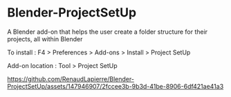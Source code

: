 # Blender-ProjectSetUp
A Blender add-on that helps the user create a folder structure for their projects, all within Blender

To install : F4 > Preferences > Add-ons > Install > Project SetUp

Add-on location : Tool > Project SetUp

https://github.com/RenaudLapierre/Blender-ProjectSetUp/assets/147946907/2fccee3b-9b3d-41be-8906-6df421ae41a3

